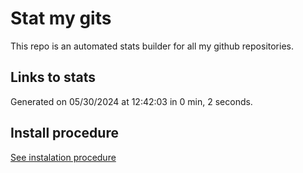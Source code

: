 # Stat my gits

This repo is an automated stats builder for all my github repositories.

## Links to stats


Generated on 05/30/2024 at 12:42:03 in 0 min, 2 seconds.

## Install procedure

[See instalation procedure](./src/install.md)
